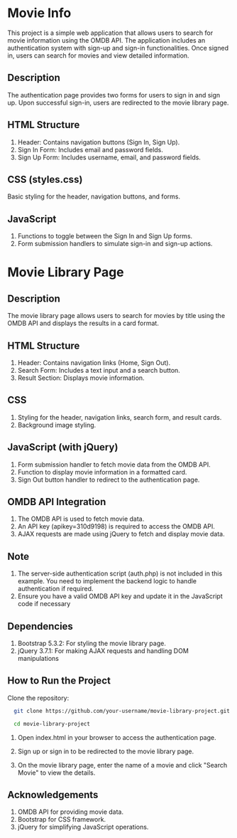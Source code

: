 
# Movie Info

This project is a simple web application that allows users to search for movie information using the OMDB API. The application includes an authentication system with sign-up and sign-in functionalities. Once signed in, users can search for movies and view detailed information.

## Description
The authentication page provides two forms for users to sign in and sign up. Upon successful sign-in, users are redirected to the movie library page.
## HTML Structure
1. Header: Contains navigation buttons (Sign In, Sign Up).
2. Sign In Form: Includes email and password fields.
3. Sign Up Form: Includes username, email, and password fields.
## CSS (styles.css)
Basic styling for the header, navigation buttons, and forms.
## JavaScript
1. Functions to toggle between the Sign In and Sign Up forms.
2. Form submission handlers to simulate sign-in and sign-up actions.
# Movie Library Page

## Description
The movie library page allows users to search for movies by title using the OMDB API and displays the results in a card format.

## HTML Structure
1. Header: Contains navigation links (Home, Sign Out).
2. Search Form: Includes a text input and a search button.
3. Result Section: Displays movie information.

## CSS
1. Styling for the header, navigation links, search form, and result cards.
2. Background image styling.

## JavaScript (with jQuery)
1. Form submission handler to fetch movie data from the OMDB API.
2. Function to display movie information in a formatted card.
3. Sign Out button handler to redirect to the authentication page.

## OMDB API Integration
1. The OMDB API is used to fetch movie data.
2. An API key (apikey=310d9198) is required to access the OMDB API.
3. AJAX requests are made using jQuery to fetch and display movie data.

## Note
1. The server-side authentication script (auth.php) is not included in this example. You need to implement the backend logic to handle authentication if required.
2. Ensure you have a valid OMDB API key and update it in the JavaScript code if necessary

## Dependencies
1. Bootstrap 5.3.2: For styling the movie library page.
2. jQuery 3.7.1: For making AJAX requests and handling DOM manipulations
## How to Run the Project

Clone the repository:

```bash
  git clone https://github.com/your-username/movie-library-project.git

  cd movie-library-project
```
1. Open index.html in your browser to access the authentication page.

2. Sign up or sign in to be redirected to the movie library page.

3. On the movie library page, enter the name of a movie and click "Search Movie" to view the details.
    
## Acknowledgements

1. OMDB API for providing movie data.
2. Bootstrap for CSS framework.
3. jQuery for simplifying JavaScript operations.